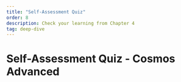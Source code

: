 ```yaml
---
title: "Self-Assessment Quiz"
order: 8
description: Check your learning from Chapter 4
tag: deep-dive
---
```


# Self-Assessment Quiz - Cosmos Advanced

##
